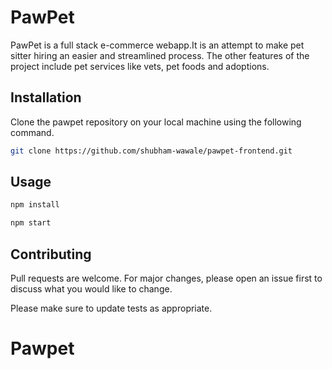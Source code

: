 # PawPet

PawPet is a full stack e-commerce webapp.It is an attempt to make pet sitter hiring an easier and streamlined process.
The other features of the project include pet services like vets, pet foods and adoptions.

## Installation

Clone the pawpet repository on your local machine using the following command.

```bash
git clone https://github.com/shubham-wawale/pawpet-frontend.git
```

## Usage

```bash
npm install 
```
```bash
npm start 
```

## Contributing
Pull requests are welcome. For major changes, please open an issue first to discuss what you would like to change.

Please make sure to update tests as appropriate.
# Pawpet
